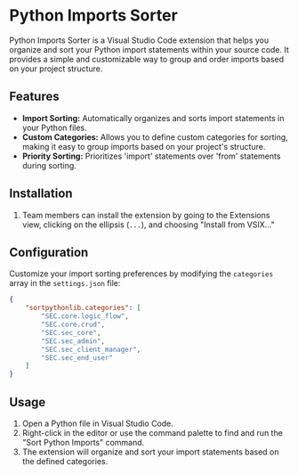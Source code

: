 # Python Imports Sorter

Python Imports Sorter is a Visual Studio Code extension that helps you organize and sort your Python import statements within your source code. It provides a simple and customizable way to group and order imports based on your project structure.

## Features

- **Import Sorting:** Automatically organizes and sorts import statements in your Python files.
- **Custom Categories:** Allows you to define custom categories for sorting, making it easy to group imports based on your project's structure.
- **Priority Sorting:** Prioritizes 'import' statements over 'from' statements during sorting.

## Installation

1. Team members can install the extension by going to the Extensions view, clicking on the ellipsis (`...`), and choosing "Install from VSIX..."

## Configuration

Customize your import sorting preferences by modifying the `categories` array in the `settings.json` file:

```json
{
    "sortpythonlib.categories": [
        "SEC.core.logic_flow",
        "SEC.core.crud",
        "SEC.sec_core",
        "SEC.sec_admin",
        "SEC.sec_client_manager",
        "SEC.sec_end_user"
    ]
}
```


## Usage
1. Open a Python file in Visual Studio Code.
2. Right-click in the editor or use the command palette to find and run the "Sort Python Imports" command.
3. The extension will organize and sort your import statements based on the defined categories.